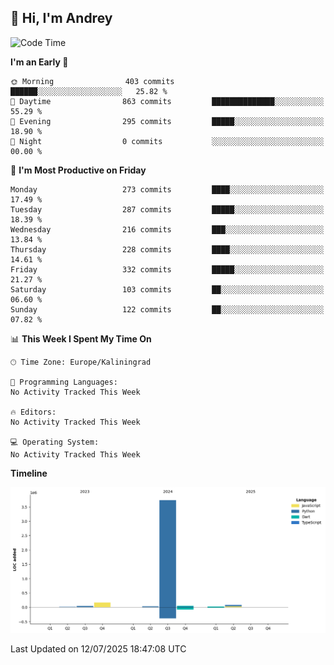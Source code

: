 ## 👋 Hi, I'm Andrey

<!--START_SECTION:waka-->
![Code Time](http://img.shields.io/badge/Code%20Time-874%20hrs%2027%20mins-blue)

**I'm an Early 🐤** 

```text
🌞 Morning                403 commits         ██████░░░░░░░░░░░░░░░░░░░   25.82 % 
🌆 Daytime                863 commits         ██████████████░░░░░░░░░░░   55.29 % 
🌃 Evening                295 commits         █████░░░░░░░░░░░░░░░░░░░░   18.90 % 
🌙 Night                  0 commits           ░░░░░░░░░░░░░░░░░░░░░░░░░   00.00 % 
```
📅 **I'm Most Productive on Friday** 

```text
Monday                   273 commits         ████░░░░░░░░░░░░░░░░░░░░░   17.49 % 
Tuesday                  287 commits         █████░░░░░░░░░░░░░░░░░░░░   18.39 % 
Wednesday                216 commits         ███░░░░░░░░░░░░░░░░░░░░░░   13.84 % 
Thursday                 228 commits         ████░░░░░░░░░░░░░░░░░░░░░   14.61 % 
Friday                   332 commits         █████░░░░░░░░░░░░░░░░░░░░   21.27 % 
Saturday                 103 commits         ██░░░░░░░░░░░░░░░░░░░░░░░   06.60 % 
Sunday                   122 commits         ██░░░░░░░░░░░░░░░░░░░░░░░   07.82 % 
```


📊 **This Week I Spent My Time On** 

```text
🕑︎ Time Zone: Europe/Kaliningrad

💬 Programming Languages: 
No Activity Tracked This Week

🔥 Editors: 
No Activity Tracked This Week

💻 Operating System: 
No Activity Tracked This Week
```

**Timeline**

![Lines of Code chart](https://raw.githubusercontent.com/Mist3s/Mist3s/main/assets/bar_graph.png)


 Last Updated on 12/07/2025 18:47:08 UTC
<!--END_SECTION:waka-->

